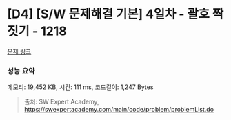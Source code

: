 # [D4] [S/W 문제해결 기본] 4일차 - 괄호 짝짓기 - 1218 

[문제 링크](https://swexpertacademy.com/main/code/problem/problemDetail.do?contestProbId=AV14eWb6AAkCFAYD) 

### 성능 요약

메모리: 19,452 KB, 시간: 111 ms, 코드길이: 1,247 Bytes



> 출처: SW Expert Academy, https://swexpertacademy.com/main/code/problem/problemList.do